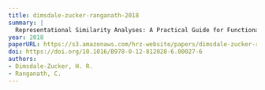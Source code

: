 ```yaml
---
title: dimsdale-zucker-ranganath-2018
summary: |
  Representational Similarity Analyses: A Practical Guide for Functional MRI Applications. In D. Manahan-Vaughan (Ed.), Handbook of in Vivo Neural Plasticity Techniques. Elsevier.
year: 2018
paperURL: https://s3.amazonaws.com/hrz-website/papers/dimsdale-zucker-ranganath-rsa-submitted-2018.pdf
doi: https://doi.org/10.1016/B978-0-12-812028-6.00027-6
authors:
- Dimsdale-Zucker, H. R.
- Ranganath, C.
---
```


